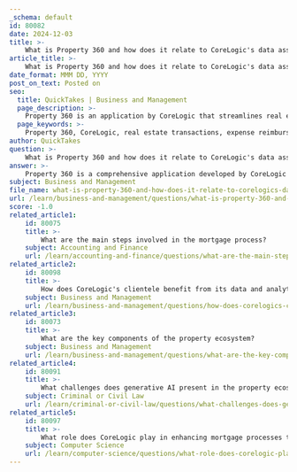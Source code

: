 ```yaml
---
_schema: default
id: 80082
date: 2024-12-03
title: >-
    What is Property 360 and how does it relate to CoreLogic's data assets?
article_title: >-
    What is Property 360 and how does it relate to CoreLogic's data assets?
date_format: MMM DD, YYYY
post_on_text: Posted on
seo:
  title: QuickTakes | Business and Management
  page_description: >-
    Property 360 is an application by CoreLogic that streamlines real estate transaction management through automation and real-time data, utilizing CoreLogic's comprehensive property data assets for improved efficiency and informed decision-making.
  page_keywords: >-
    Property 360, CoreLogic, real estate transactions, expense reimbursement, REOgrams, automation, data entry, efficiency, CoreLogic Integrated Property Number, CLIP, property data, market trends, climate risk analytics, decision-making, property ecosystem
author: QuickTakes
question: >-
    What is Property 360 and how does it relate to CoreLogic's data assets?
answer: >-
    Property 360 is a comprehensive application developed by CoreLogic that serves as a single system for managing various aspects of real estate transactions, particularly focusing on expense reimbursement and the confirmation of REOgrams (Real Estate Owned notifications) with Fannie Mae. It is designed to streamline processes for servicers by applying automation and real-time data, which helps reduce manual data entry and improve efficiency.\n\nCoreLogic's 360 Property Data is integral to Property 360, as it provides the underlying property data, insights, and technology that power the application. This data suite includes a unique identifier for each property, known as the CoreLogic Integrated Property Number (CLIP), which allows for consistent tracking of properties through various changes such as mergers and subdivisions. The 360 Property Data also encompasses a wide range of information, including property characteristics, market trends, and climate risk analytics, which can be leveraged to enhance decision-making in real estate transactions.\n\nIn summary, Property 360 utilizes CoreLogic's extensive data assets to facilitate a more efficient and informed approach to managing real estate transactions, ultimately benefiting servicers and stakeholders in the property ecosystem.
subject: Business and Management
file_name: what-is-property-360-and-how-does-it-relate-to-corelogics-data-assets.md
url: /learn/business-and-management/questions/what-is-property-360-and-how-does-it-relate-to-corelogics-data-assets
score: -1.0
related_article1:
    id: 80075
    title: >-
        What are the main steps involved in the mortgage process?
    subject: Accounting and Finance
    url: /learn/accounting-and-finance/questions/what-are-the-main-steps-involved-in-the-mortgage-process
related_article2:
    id: 80098
    title: >-
        How does CoreLogic's clientele benefit from its data and analytics services?
    subject: Business and Management
    url: /learn/business-and-management/questions/how-does-corelogics-clientele-benefit-from-its-data-and-analytics-services
related_article3:
    id: 80073
    title: >-
        What are the key components of the property ecosystem?
    subject: Business and Management
    url: /learn/business-and-management/questions/what-are-the-key-components-of-the-property-ecosystem
related_article4:
    id: 80091
    title: >-
        What challenges does generative AI present in the property ecosystem?
    subject: Criminal or Civil Law
    url: /learn/criminal-or-civil-law/questions/what-challenges-does-generative-ai-present-in-the-property-ecosystem
related_article5:
    id: 80097
    title: >-
        What role does CoreLogic play in enhancing mortgage processes through technology?
    subject: Computer Science
    url: /learn/computer-science/questions/what-role-does-corelogic-play-in-enhancing-mortgage-processes-through-technology
---
```


&nbsp;